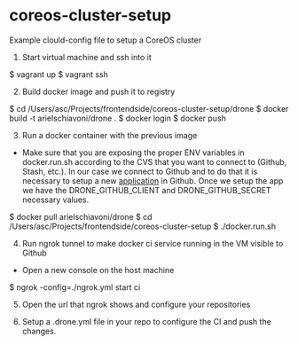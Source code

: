 coreos-cluster-setup
====================

Example clould-config file to setup a CoreOS cluster

1. Start virtual machine and ssh into it

$ vagrant up
$ vagrant ssh

2. Build docker image and push it to registry

$ cd /Users/asc/Projects/frontendside/coreos-cluster-setup/drone
$ docker build -t arielschiavoni/drone .
$ docker login
$ docker push

3. Run a docker container with the previous image
- Make sure that you are exposing the proper ENV variables in docker.run.sh according to the
CVS that you want to connect to (Github, Stash, etc.). In our case we connect to Github and to do that
it is necessary to setup a new [application](https://github.com/settings/applications/149503) in Github.
Once we setup the app we have the DRONE_GITHUB_CLIENT and DRONE_GITHUB_SECRET necessary values.

$ docker pull arielschiavoni/drone
$ cd /Users/asc/Projects/frontendside/coreos-cluster-setup
$ ./docker.run.sh

4. Run ngrok tunnel to make docker ci service running in the VM visible to Github
- Open a new console on the host machine

$ ngrok -config=./ngrok.yml start ci

5. Open the url that ngrok shows and configure your repositories

6. Setup a .drone.yml file in your repo to configure the CI and push the changes.
